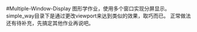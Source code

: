 #Multiple-Window-Display
图形学作业，使用多个窗口实现分屏显示。
simple_way目录下是通过更改viewport来达到类似的效果，取巧而已。
正常做法还有待补充，先搞定其他作业再说吧。
